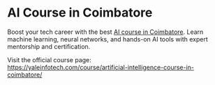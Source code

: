 # AI Course in Coimbatore

Boost your tech career with the best [AI course in Coimbatore](https://yaleinfotech.com/course/artificial-intelligence-course-in-coimbatore/). Learn machine learning, neural networks, and hands-on AI tools with expert mentorship and certification.

Visit the official course page:  
https://yaleinfotech.com/course/artificial-intelligence-course-in-coimbatore/
